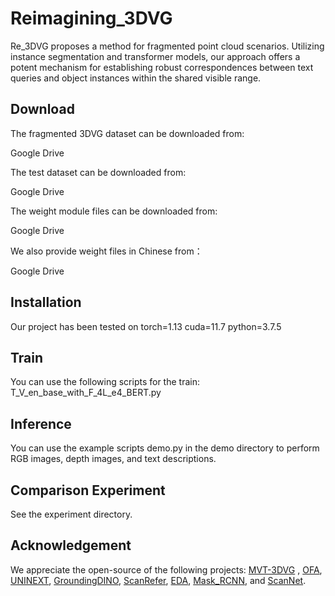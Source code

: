 # Reimagining_3DVG

Re_3DVG proposes a method for fragmented point cloud scenarios. Utilizing instance segmentation and transformer models, our approach offers a potent mechanism for establishing robust correspondences between text queries and object instances within the shared visible range.

## Download

The fragmented 3DVG dataset can be downloaded from:

Google Drive

The test dataset can be downloaded from:

Google Drive

The weight module files can be downloaded from:

Google Drive

We also provide weight files in Chinese from：

Google Drive

## Installation

Our project has been tested on torch=1.13 cuda=11.7 python=3.7.5

## Train

You can use the following scripts for the train: T_V_en_base_with_F_4L_e4_BERT.py

## Inference

You can use the example scripts demo.py in the demo directory to perform RGB images, depth images, and text descriptions. 

## Comparison Experiment

See the experiment directory.


## Acknowledgement

We appreciate the open-source of the following projects: [MVT-3DVG](https://github.com/sega-hsj/MVT-3DVG) ,  [OFA](https://github.com/OFA-Sys), [UNINEXT](https://github.com/MasterBin-IIAU/UNINEXT), [GroundingDINO](https://github.com/IDEA-Research/GroundingDINO), [ScanRefer](https://github.com/daveredrum/ScanRefer), [EDA](https://github.com/yanmin-wu/EDA ),  [Mask_RCNN](https://github.com/matterport/Mask_RCNN ),
and [ScanNet](https://github.com/ScanNet/ScanNet).
